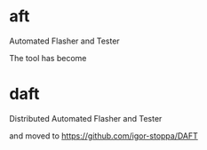 # aft
Automated Flasher and Tester

The tool has become

# daft
Distributed Automated Flasher and Tester

and moved to https://github.com/igor-stoppa/DAFT
